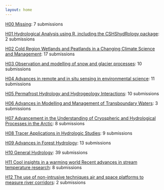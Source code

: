 ```yaml
---
layout: home
---
```

[H00 Missing](H00_Missing/): 7 submissions

[H01 Hydrological Analysis using R, including the CSHShydRology package](H01_Hydrological_Analysis_using_R,_including_the_CSHShydRology_package/): 2 submissions

[H02 Cold Region Wetlands and Peatlands in a Changing Climate Science and Management](H02_Cold_Region_Wetlands_and_Peatlands_in_a_Changing_Climate_Science_and_Management/): 17 submissions

[H03 Observation and modelling of snow and glacier processes](H03_Observation_and_modelling_of_snow_and_glacier_processes/): 10 submissions

[H04 Advances in remote and in situ sensing in environmental science](H04_Advances_in_remote_and_in_situ_sensing_in_environmental_science/): 11 submissions

[H05 Permafrost Hydrology and Hydrogeology Interactions](H05_Permafrost_Hydrology_and_Hydrogeology_Interactions/): 10 submissions

[H06 Advances in Modelling and Management of Transboundary Waters](H06_Advances_in_Modelling_and_Management_of_Transboundary_Waters/): 3 submissions

[H07 Advancement in the Understanding of Cryospheric and Hydrological Processes in the Arctic](H07_Advancement_in_the_Understanding_of_Cryospheric_and_Hydrological_Processes_in_the_Arctic/): 8 submissions

[H08 Tracer Applications in Hydrologic Studies](H08_Tracer_Applications_in_Hydrologic_Studies/): 9 submissions

[H09 Advances in Forest Hydrology](H09_Advances_in_Forest_Hydrology/): 13 submissions

[H10 General Hydrology](H10_General_Hydrology/): 39 submissions

[H11 Cool insights in a warming world Recent advances in stream temperature research](H11_Cool_insights_in_a_warming_world_Recent_advances_in_stream_temperature_research/): 8 submissions

[H12 The use of non-intrusive techniques air and space platforms to measure river corridors](H12_The_use_of_non-intrusive_techniques_air_and_space_platforms_to_measure_river_corridors/): 2 submissions

